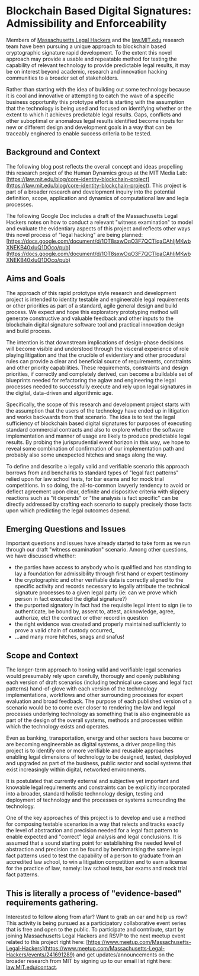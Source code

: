 # Blockchain Based Digital Signatures: Admissibility and Enforceability

Members of [Massachusetts Legal Hackers](https://www.meetup.com/Massachusetts-Legal-Hackers/) and the [law.MIT.edu](http://law.mit.edu/) research team have been pursuing a unique approach to blockchain based cryptographic signature rapid development.  To the extent this novel approach may provide a usable and repeatable method for testing the capability of relevant technology to provide predictable legal results, it may be on interest beyond academic, research and innovation hacking communities to a broader set of stakeholders.  

Rather than starting with the idea of building out some technology because it is cool and innovative or attempting to catch the wave of a specific business opportunity this prototype effort is starting with the assumption that the technology is being used and focused on identifying whether or the extent to which it achieves predictable legal results.  Gaps, conflicts and other suboptimal or anomalous legal results identified become inputs for new or different design and development goals in a way that can be traceably enginered to enable success criteria to be tested.  


## Background and Context

The following blog post reflects the overall concept and ideas propelling this research project of the Human Dynamics group at the MIT Media Lab: [https://law.mit.edu/blog/core-identity-blockchain-project](https://law.mit.edu/blog/core-identity-blockchain-project).  This project is part of a broader research and development inquiry into the potential definition, scope, application and dynamics of computational law and legla processes. 

The following Google Doc includes a draft of the Massachusetts Legal Hackers notes on how to conduct a relevant "witness examination" to model and evaluate the evidentiary aspects of this project and reflects other ways this novel process of "legal hacking" are being planned: [https://docs.google.com/document/d/1OT8sxwOqO3F7QCTlqaCAhIjMKwbXNEKB40xluQ1DOco/pub](https://docs.google.com/document/d/1OT8sxwOqO3F7QCTlqaCAhIjMKwbXNEKB40xluQ1DOco/pub)

## Aims and Goals 

The approach of this rapid prototype style research and development project is intended to identity testable and engineerable legal requirements or other priorities as part of a standard, agile general design and build process.  We expect and hope this  exploratory prototyping method will generate constructive and valuable feedback and other inputs to the blockchain digital signature software tool and practical innovation design and build process. 

The intention is that downstream implications of design-phase decisions will become visible and understood through the visceral experience of role playing litigation and that the crucible of evidentiary and other procedural rules can provide a clear and beneficial source of requirements, constraints and other priority capabilities.  These requirements, constraints and design priorities, if correctly and completely derived, can become a buildable set of blueprints needed for refactoring the aglaw and engineering the legal processes needed to successfully execute and rely upon legal signatures in the digital, data-driven and algorithmic age.

Specifically, the scope of this research and development project starts with the assumption that the users of the technology have ended up in litigation and works backwards from that scenario. The idea is to test the legal sufficiency of blockchain based digital signatures for purposes of executing standard commercial contracts and also to explore whether the software implementation and manner of usage are likely to produce predictable legal results.  By probing the jurisprudential event horizon in this way, we hope to reveal some combination of confirmation of our implementation path and probably also some unexpected hitches and snags along the way. 

To define and describe a legally valid and verifiable scenario this approach borrows from and bencharks to standard types of "legal fact patterns" relied upon for law school tests, for bar exams and for mock trial competitions.  In so doing, the all-to-common lawyerly tendency to avoid or deflect agreement upon clear, definite and dispositive criteria with slippery reactions such as "it depends" or "the analysis is fact specific" can be directly addressed by crafting each scenario to supply precisely those facts upon which predicting the legal outcomes depend.  

## Emerging Questions and Issues

Important questions and issues have already started to take form as we run through our draft "witness examination" scenario. Among other questions, we have discussed whether:

* the parties have access to anybody who is qualified and has standing to lay a foundation for admissibility through first hand or expert testimony
* the cryptographic and other verifiable data is correctly aligned to the specific activity and records necessary to legally attribute the technical signature processes to a given legal party (ie: can we prove which person in fact executed the digital signature?)
* the purported signatory in fact had the requisite legal intent to sign (ie to authenticate, be bound by, assent to, attest, acknowledge, agree, authorize, etc) the contract or other record in question
* the right evidence was created and properly maintained sufficiently to prove a valid chain of custody occurred_
* ...and many more hitches, snags and snafus!

## Scope and Context

The longer-term approach to honing valid and verifiable legal scenarios would presumably rely upon carefully, thorougly and openly publishing each version of draft scenarios (including technical use cases and legal fact patterns) hand-of-glove with each version of the technnology implementations, workflows and other surrounding processes for expert evaluation and broad feedback. The purpose of each published version of a scenario would be to come ever closer to rendering the law and legal processes underlying technology as something that is also engineerable as part of the design of the overall systems, methods and processes within which the technology exists and operates. 

Even as banking, transportation, energy and other sectors have become or are becoming engineerable as digital systems, a driver propelling this project is to identify one or more verifiable and reusable approaches enabling legal dimensions of technology to be designed, tested, deplployed and upgraded as part of the business, public sector and social systems that exist increasingly within digital, networked environments.  

It is postulated that currently external and subjective yet important and knowable legal requirements and constraints can be explicitly incorporated into a broader, standard holistic technnology design, testing and deployment of technology and the processes or systems surrounding the technology.  

One of the key approaches of this project is to develop and use a method for composing testable scenarios in a way that relects and tracks exactly the level of abstraction and precision needed for a legal fact pattern to enable expected and "correct" legal analysis and legal conclusions.  It is assumed that a sound starting point for establishing the needed level of abstraction and precision can be found by benchmarking the same legal fact patterns used to test the capability of a person to graduate from an accredited law school, to win a litigation competition and to  earn a license for the practice of law, namely: law school tests, bar exams and mock trial fact patterns. 

## This is literally a process of "evidence-based" requirements gathering.

Interested to follow along from afar? Want to grab an oar and help us row? This activity is being pursued as a participatory collaborative event series that is free and open to the public. To participate and contribute, start by joining Massachusetts Legal Hackers and RSVP to the next meetup event related to this project right here: [https://www.meetup.com/Massachusetts-Legal-Hackers](https://www.meetup.com/Massachusetts-Legal-Hackers/events/241691289) and get updates/announcements on the broader research from MIT by signing up to our email list right here: [law.MIT.edu/contact](http://law.mit.edu/contact).

